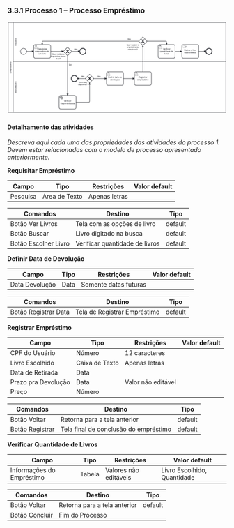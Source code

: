 ### 3.3.1 Processo 1 – Processo Empréstimo

![Processo Empréstimo](images/processoEmprestimo2.png "Modelo BPMN do Processo 1.")


#### Detalhamento das atividades

_Descreva aqui cada uma das propriedades das atividades do processo 1. 
Devem estar relacionadas com o modelo de processo apresentado anteriormente._


**Requisitar Empréstimo**

| **Campo**       | **Tipo**         | **Restrições** | **Valor default** |
| ---             | ---              | ---            | ---               |
| Pesquisa           | Área de Texto   | Apenas letras |                |

| **Comandos**         |  **Destino**                   | **Tipo** |
| ---                  | ---                            | ---               |
| Botão Ver Livros               | Tela com as opções de livro              | default           |
| Botão Buscar               | Livro digitado na busca              | default           |
| Botão Escolher Livro             | Verificar quantidade de livros              | default           |


**Definir Data de Devolução**

| **Campo**       | **Tipo**         | **Restrições** | **Valor default** |
| ---             | ---              | ---            | ---               |
| Data Devolução                 |   Data               |       Somente datas futuras        |                   |

| **Comandos**         |  **Destino**                   | **Tipo**          |
| ---                  | ---                            | ---               |
| Botão Registrar Data                     |  Tela de Registrar Empréstimo                              |  default                 |


**Registrar Empréstimo**

| **Campo**       | **Tipo**         | **Restrições** | **Valor default** |
| ---             | ---              | ---            | ---               |
| CPF do Usuário          | Número   | 12 caracteres |                |
| Livro Escolhido          | Caixa de Texto   | Apenas letras |                |
| Data de Retirada          | Data   |  |                |
| Prazo pra Devolução          | Data   |  Valor não editável |                |
| Preço         | Número   |   |                |

| **Comandos**         |  **Destino**                   | **Tipo** |
| ---                  | ---                            | ---               |
| Botão Voltar               | Retorna para a tela anterior          | default           |
| Botão Registrar               | Tela final de conclusão do empréstimo           | default           |


**Verificar Quantidade de Livros**

| **Campo**       | **Tipo**         | **Restrições** | **Valor default** |
| ---             | ---              | ---            | ---               |
| Informações do Empréstimo         | Tabela   | Valores não editáveis |    Livro Escolhido, Quantidade            |


| **Comandos**         |  **Destino**                   | **Tipo** |
| ---                  | ---                            | ---               |
| Botão Voltar               | Retorna para a tela anterior          | default           |
| Botão Concluir               | Fim do Processo          |            |
